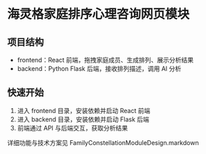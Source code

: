 # 海灵格家庭排序心理咨询网页模块

## 项目结构
- frontend：React 前端，拖拽家庭成员、生成排列、展示分析结果
- backend：Python Flask 后端，接收排列描述，调用 AI 分析

## 快速开始
1. 进入 frontend 目录，安装依赖并启动 React 前端
2. 进入 backend 目录，安装依赖并启动 Flask 后端
3. 前端通过 API 与后端交互，获取分析结果

详细功能与技术方案见 FamilyConstellationModuleDesign.markdown
